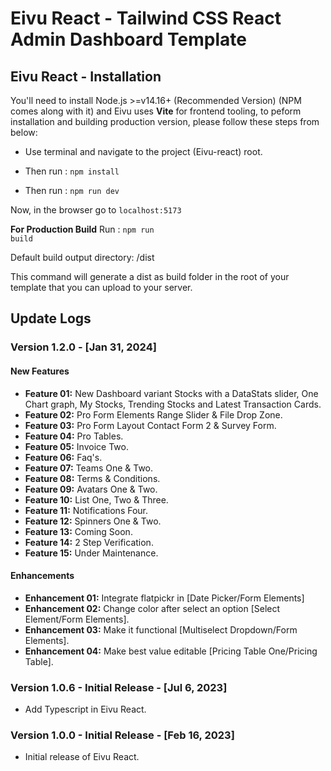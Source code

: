 # Eivu React - Tailwind CSS React Admin Dashboard Template

## Eivu React - Installation

You'll need to install Node.js >=v14.16+ (Recommended Version) (NPM comes along with it) and Eivu uses **Vite** for frontend tooling, to peform installation and building production version, please follow these steps from below:

- Use terminal and navigate to the project (Eivu-react) root.

- Then run : <code>npm install</code>

- Then run : <code>npm run dev</code>

Now, in the browser go to <code>localhost:5173</code>

**For Production Build**
Run : <code>npm run build</code>

Default build output directory: /dist

This command will generate a dist as build folder in the root of your template that you can upload to your server.

## Update Logs

### Version 1.2.0 - [Jan 31, 2024]

#### New Features

- **Feature 01:** New Dashboard variant Stocks with a DataStats slider, One Chart graph, My Stocks, Trending Stocks and Latest Transaction Cards.
- **Feature 02:** Pro Form Elements Range Slider & File Drop Zone.
- **Feature 03:** Pro Form Layout Contact Form 2 & Survey Form.
- **Feature 04:** Pro Tables.
- **Feature 05:** Invoice Two.
- **Feature 06:** Faq's.
- **Feature 07:** Teams One & Two.
- **Feature 08:** Terms & Conditions.
- **Feature 09:** Avatars One & Two.
- **Feature 10:** List One, Two & Three.
- **Feature 11:** Notifications Four.
- **Feature 12:** Spinners One & Two.
- **Feature 13:** Coming Soon.
- **Feature 14:** 2 Step Verification.
- **Feature 15:** Under Maintenance.

#### Enhancements

- **Enhancement 01:** Integrate flatpickr in [Date Picker/Form Elements]
- **Enhancement 02:** Change color after select an option [Select Element/Form Elements].
- **Enhancement 03:** Make it functional [Multiselect Dropdown/Form Elements].
- **Enhancement 04:** Make best value editable [Pricing Table One/Pricing Table].

### Version 1.0.6 - Initial Release - [Jul 6, 2023]

- Add Typescript in Eivu React.

### Version 1.0.0 - Initial Release - [Feb 16, 2023]

- Initial release of Eivu React.
